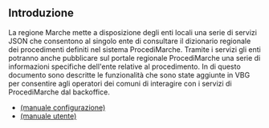 ## Introduzione
La regione Marche mette a disposizione degli enti locali una serie di servizi JSON che consentono al singolo ente di consultare il dizionario regionale dei procedimenti definiti nel sistema ProcediMarche. Tramite i servizi gli enti potranno anche pubblicare sul portale regionale ProcediMarche una serie di informazioni specifiche dell'ente relative al procedimento.
In di questo documento sono descritte le funzionalità che sono state aggiunte in VBG per consentire agli operatori dei comuni di interagire con i servizi di ProcediMarche dal backoffice.

  -  [(manuale configurazione)](./procedimarche-manuale-configurazione.md)
   - [(manuale utente)](./procedimarche-manuale-utente.md)